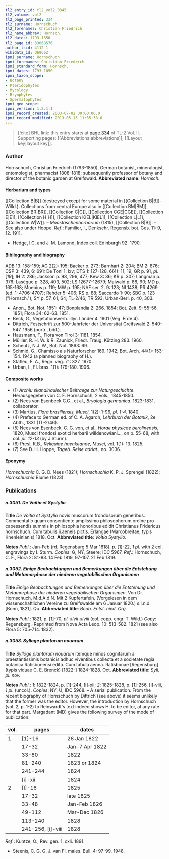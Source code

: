 ```yaml
---
tl2_entry_id: tl2_vol2_0345
tl2_volume: vol2
tl2_page_printed: 334
tl2_surname: Hornschuch
tl2_forenames: Christian Friedrich
tl2_name_abbrev: Hornsch.
tl2_dates: 1793-1850
tl2_page_id: 33068576
author_lsid: 4112-1
wikidata_id: Q69662
ipni_surname: Hornschuch
ipni_forenames: Christian Friedrich
ipni_standard_form: Hornsch.
ipni_dates: 1793-1850
ipni_taxon_scope: 
- Botany
- Pteridophytes
- Mycology
- Bryophytes
- Spermatophytes
ipni_geo_scope: 
ipni_version: 1.2.1.1
ipni_record_created: 2003-07-02 00:00:00.0
ipni_record_modified: 2013-05-15 11:35:38.0
---
```



> [!cite] BHL link: this entry starts at [page 334](https://www.biodiversitylibrary.org/page/33068576) of TL-2 Vol. II.
> Supporting pages: [[Abbreviations|abbreviations]], [[Layout key|layout key]].

### Author

Hornschuch, Christian Friedrich (1793-1850), German botanist, mineralogist, entomologist, pharmacist 1808-1818; subsequently professor of botany and director of the botanic garden at Greifswald. 
**Abbreviated name**: *Hornsch.*

#### Herbarium and types

[[Collection B|B]] (destroyed except for some material in [[Collection B|B]]-Willd.). Collections from central Europe also in [[Collection BM|BM]], [[Collection BR|BR]], [[Collection C|C]], [[Collection CGE|CGE]], [[Collection E|E]], [[Collection H|H]], [[Collection KIEL|KIEL]], [[Collection L|L]], [[Collection W|W]]. – *Moostaschenherbarium* (1815), [[Collection B|B]]. – See also under Hoppe.
*Ref*.: Familier, I., Denkschr. Regensb. bot. Ges. 11: 9, 12. 1911.
- Hedge, I.C. and J. M. Lamond, Index coll. Edinburgh 92. 1790.

#### Bibliography and biography

ADB 13: 158-159; AG 2(2): 195; Backer p. 273; Barnhart 2: 204; BM 2: 876; CSP 3: 439, 6: 691: De Toni 1: lxv; DTS 1: 127-128, 6(4): 11, 19; GR p. 91, *pl*. \[*19*\]; IH 2: 286; Jackson p. 98, 296, 477; Kew 3: 36; KR p. 307; Langman p. 376; Lasègue p. 328, 403, 502; LS 12677-12679; Maiwald p. 88, 90; MD p. 165-168; Moebius p. 119; MW p. 195; NAF ser. 2. 9: 123; NI 1438; PR 4269 (ed. 1: 4706-4707); Rehder 5: 406; RS p. 88; Saccardo 1: 90; SBC p. 123 ("Hornsch."); SY p. 57, 61, 64; TL-2/46; TR 593; Urban-Berl. p. 40, 303.
- Anon., Bot. Not. 1851: 47; Bonplandia 2: 266. 1854; Bot. Zeit. 9: 55-56. 1851; Flora 34: 62-63. 1851.
- Beck, G., Vegetationsverh. Illyr. Länder 4. 1901 (Veg. Erde 4).
- Dittrich, Festschrift zur 500-Jahrfeier der Universität Greifswald 2: 540-547. 1956 (portr., bibl.).
- Hausmann, F., Flora von Tirol 3: 1181. 1854.
- Müllier, R. H. W. & R. Zaunick, Friedr. Traug. Kützing 283. 1960.
- Scheutz, N.J. W., Bot. Not. 1863: 69.
- Schmid, G., Chamisso als Naturforscher 169. 1942; Bot. Arch. 44(1): 153-154. 1942 (a planned biography of H.).
- Stafleu, F. A., Regn. veg. 71: 327. 1970.
- Urban, I., Fl. bras. 1(1): 179-180. 1906.

#### Composite works

- (1) *Archiu skandinauischer Beitraege zur Naturgeschichte*. Herausgegeben von C. F. Hornschuch, 2 vols., 1845-1850.
- (2) Nees von Esenbeck C.G., et al., *Bryologia germanica*. 1823-1831, collaborator.
- (3) Martius, *Flora brasiliensis, Musci*, 1(2): 1-96, *pl. 1-4.* 1840.
- (4) Preface to German ed. of C. A. Agardh, *Lehrbuch der Botanik*, 2e Abth., 1831 (TL-2/46).
- (5) Nees von Esenbeck, C. G. von, et al., *Horae physicae berolinensis*, 1820, Musci frondosi exotici herbarii willdenowiani..., on p. 55-68, with col. *pl. 12-13* (by J Sturm).
- (6) Presl, K.B., *Reliquiae haenkeanae, Musci*, vol. 1(1): 13. 1825.
- (7) See D. H. Hoppe, *Tageb. Reise adriat.*, no. 3036.

#### Eponymy

*Hornschuchia* C. G. D. Nees (1821); *Hornschuchia* K. P. J. Sprengel (1822); *Hornschuchia* Blume (1823).

### Publications

##### n.3051. De Voitia et Systylio

**Title**
*De Voitia et Systylio* novis muscorum frondosorum generibus. Commentatio quam consentiente amplissimo philosophorum ordine pro capessendis summis in philosophia honoribus edidit Christianus Fridericus hornschuch. Cum tabulis ii.aeneis pictis. Erlangae (Marcobreitae, typis Knenleinianis) 1818. Oct.
**Abbreviated title**: *Voitia Systylio*.

**Notes**
*Publ*.: Jan-Feb (rd. Regensburg 5 Mar 1818), p. \[1\]-22, *1 pl*. with 2 col. engravings by I. Sturm. *Copies*: G, NY, Steere; IDC 5967.
*Ref*.: Hornschuch, C. F., Flora 2: 81-83. 14 Feb 1819, 97-107. 21 Feb 1819.

##### n.3052. Einige Beobachtungen und Bemerkungen über die Entstehung und Metamorphose der niederen vegetabilischen Organismen

**Title**
*Einige Beobachtungen und Bemerkungen über die Entstehung und Metamorphose der niederen vegetabilischen Organismen*. Von Dr. Hornschuch, M.d.A.d.N. Mit 2 Kupfertafeln. (Vorgelesen in dem wissenschaftlichen Vereine zu Greifswalde am 6 Januar 1820.) s.l.n.d. \[Bonn, 1821\]. Qu.
**Abbreviated title**: *Beob. Entst. nied. Org.*

**Notes**
*Publ*.: 1821, p. \[1\]-70, *pl. xlvii-xlviii* (col. copp. engr. T. Wild.) *Copy*: Regensburg.-Reprinted from Nova Acta Leop. 10: 513-582. 1821 (see also Flora 5: 705-714. 1832).

##### n.3053. Sylloge plantarum nouarum

**Title**
*Sylloge plantarum nouarum* itemque minus cognitarum a praestantissimis botanicis adhuc viventibus collecta et a societate regia botanica Ratisbonensi edita. Cum tabula aenea. Ratisbonae \[Regensburg\] (typis viduae C. E. Brenck) \[1822-\] 1824-1828. Oct.
**Abbreviated title**: *Syll. pl. nov.*

**Notes**
*Publ*.: *1*: 1822-1824, p. \[1\]-244, \[i\]-xii; *2*: 1825-1828, p. \[1\]-256, \[i\]-viii, *1 pl*. (uncol.). *Copies*: NY, U; IDC 5968. – A serial publication. From the recent biography of Hornschuch by Dittrich (see above) it seems unlikely that the former was the editor. However, the introduction by Hornschuch (vol. 2, p. 1-2) to Reinwardt's text indeed shows H. to be editor, at any rate for that part. Margadant (MD) gives the following survey of the mode of publication:

|vol.	|pages	|dates	|
|---	|---	|---	|
|1	|\[1\]-16	|28 Jan 1822	
|	|17-32	|Jan-7 Apr 1822	
|	|33-80	|1822	
|	|81-240	|1823 or 1824	
|	|241-244	|1824	
|	|\[i\]-xii	|1824	
|2	|\[I\]-16	|1825|
|	|17-32	|late 1825|
|	|33-48	|Jan-Feb 1826|
|	|49-112	|Mar-Dec 1826|
|	|113-240	|1828|
|	|241-256, \[i\]-viii	|1828|

*Ref*.: Kuntze, O., Rev. gen. 1: cxli. 1891.
- Steenis, C. G. G. J. van Fl. males. Bull. 4: 97-99. 1948.


